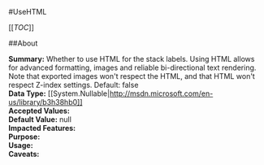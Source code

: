 #UseHTML

[[_TOC_]]

##About

**Summary:**  Whether to use HTML for the stack labels. Using HTML allows for advanced formatting, images and reliable bi-directional text rendering. Note that exported images won't respect the HTML, and that HTML won't respect Z-index settings. Default: false   
**Data Type:** [[System.Nullable|http://msdn.microsoft.com/en-us/library/b3h38hb0]]  
**Accepted Values:**   
**Default Value:** null  
**Impacted Features:**   
**Purpose:**   
**Usage:**   
**Caveats:**   

